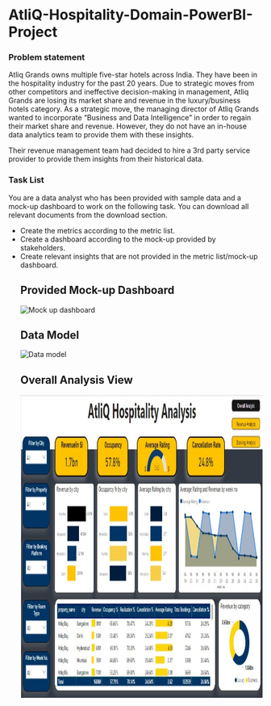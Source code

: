 # AtliQ-Hospitality-Domain-PowerBI-Project
<h3>Problem statement</h3>
Atliq Grands owns multiple five-star hotels across India. They have been in the hospitality industry for the past 20 years. Due to strategic moves from other competitors and ineffective decision-making in management, Atliq Grands are losing its market share and revenue in the luxury/business hotels category. As a strategic move, the managing director of Atliq Grands wanted to incorporate “Business and Data Intelligence” in order to regain their market share and revenue. However, they do not have an in-house data analytics team to provide them with these insights.

Their revenue management team had decided to hire a 3rd party service provider to provide them insights from their historical data.

<h3>Task List</h3>
You are a data analyst who has been provided with sample data and a mock-up dashboard to work on the following task. You can download all relevant documents from the download section.
<ul>
<li>Create the metrics according to the metric list.</li>
<li>Create a dashboard according to the mock-up provided by stakeholders.</li>
<li>Create relevant insights that are not provided in the metric list/mock-up dashboard.</li>
<h2>Provided Mock-up Dashboard</h2>
<img src="mock up dashboard_atliq grands.jpg" alt="Mock up dashboard" style="width:500px;height:600px;">

<h2>Data Model</h2>
<img src="data model.jpg" alt="Data model" style="width:500px;height:600px;">

<h2>Overall Analysis View</h2>
<img src="overall_analysis.jpg" alt="Overall analysis" style="width:500px;height:600px;">
